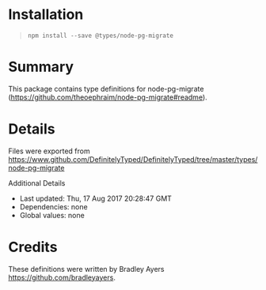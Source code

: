 # Installation
> `npm install --save @types/node-pg-migrate`

# Summary
This package contains type definitions for node-pg-migrate (https://github.com/theoephraim/node-pg-migrate#readme).

# Details
Files were exported from https://www.github.com/DefinitelyTyped/DefinitelyTyped/tree/master/types/node-pg-migrate

Additional Details
 * Last updated: Thu, 17 Aug 2017 20:28:47 GMT
 * Dependencies: none
 * Global values: none

# Credits
These definitions were written by Bradley Ayers <https://github.com/bradleyayers>.
